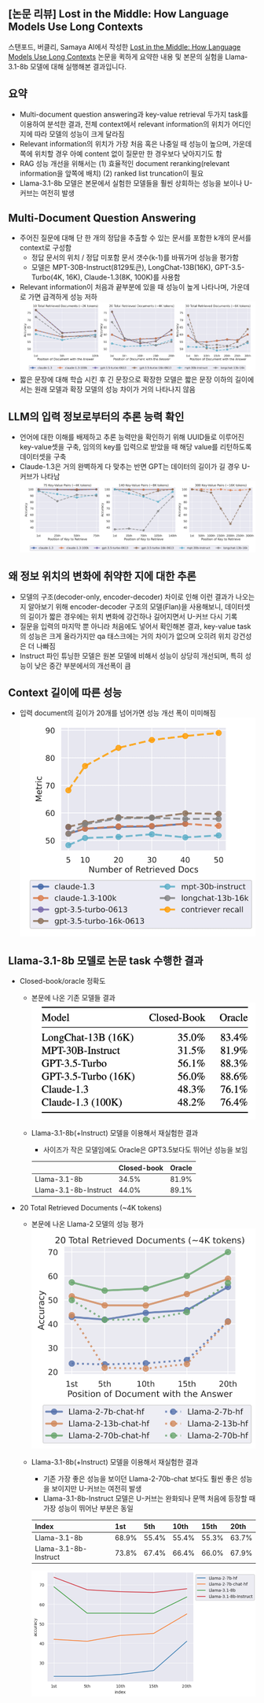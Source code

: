 ## [논문 리뷰] Lost in the Middle: How Language Models Use Long Contexts

스탠포드, 버클리, Samaya AI에서 작성한 [Lost in the Middle: How Language Models Use Long Contexts](https://arxiv.org/pdf/2307.03172) 논문을 퀵하게 요약한 내용 및 본문의 실험을 Llama-3.1-8b 모델에 대해 실행해본 결과입니다.

## 요약

- Multi-document question answering과 key-value retrieval 두가지 task를 이용하여 분석한 결과, 전체 context에서 relevant information의 위치가 어디인 지에 따라 모델의 성능이 크게 달라짐
- Relevant information의 위치가 가장 처음 혹은 나중일 때 성능이 높으며, 가운데 쪽에 위치할 경우 아예 content 없이 질문만 한 경우보다 낮아지기도 함
- RAG 성능 개선을 위해서는 (1) 효율적인 document reranking(relevant information을 앞쪽에 배치) (2) ranked list truncation이 필요
- Llama-3.1-8b 모델은 본문에서 실험한 모델들을 훨씬 상회하는 성능을 보이나 U-커브는 여전히 발생

## Multi-Document Question Answering

* 주어진 질문에 대해 단 한 개의 정답을 추출할 수 있는 문서를 포함한 k개의 문서를 context로 구성함
  * 정답 문서의 위치 / 정답 미포함 문서 갯수(k-1)를 바꿔가며 성능을 평가함
  * 모델은 MPT-30B-Instruct(8129토큰), LongChat-13B(16K), GPT-3.5-Turbo(4K, 16K), Claude-1.3(8K, 100K)를 사용함
* Relevant information이 처음과 끝부분에 있을 때 성능이 높게 나타나며, 가운데로 가면 급격하게 성능 저하<br>
  ![image1](https://github.com/lih0905/coffee-augmented-rag/blob/main/images/240728/image1.png)
* 짧은 문장에 대해 학습 시킨 후 긴 문장으로 확장한 모델은 짧은 문장 이하의 길이에서는 원래 모델과 확장 모델의 성능 차이가 거의 나타나지 않음

## LLM의 입력 정보로부터의 추론 능력 확인

* 언어에 대한 이해를 배제하고 추론 능력만을 확인하기 위해 UUID들로 이루어진 key-value셋을 구축, 임의의 key를 입력으로 받았을 때 해당 value를 리턴하도록 데이터셋을 구축
* Claude-1.3은 거의 완벽하게 다 맞추는 반면 GPT는 데이터의 길이가 길 경우 U-커브가 나타남<br>
  ![image2](https://github.com/lih0905/coffee-augmented-rag/blob/main/images/240728/image2.png)

## 왜 정보 위치의 변화에 취약한 지에 대한 추론

* 모델의 구조(decoder-only, encoder-decoder) 차이로 인해 이런 결과가 나오는지 알아보기 위해 encoder-decoder 구조의 모델(Flan)을 사용해보니, 데이터셋의 길이가 짧은 경우에는 위치 변화에 강건하나 길어지면서 U-커브 다시 기록
* 질문을 입력의 마지막 뿐 아니라 처음에도 넣어서 확인해본 결과, key-value task의 성능은 크게 올라가지만 qa 태스크에는 거의 차이가 없으며 오히려 위치 강건성은 더 나빠짐
* Instruct 파인 튜닝한 모델은 원본 모델에 비해서 성능이 상당히 개선되며, 특히 성능이 낮은 중간 부분에서의 개선폭이 큼

## Context 길이에 따른 성능

* 입력 document의 길이가 20개를 넘어가면 성능 개선 폭이 미미해짐<br>
  ![image3](https://github.com/lih0905/coffee-augmented-rag/blob/main/images/240728/image3.png)

## Llama-3.1-8b 모델로 논문 task 수행한 결과

* Closed-book/oracle 정확도

  * 본문에 나온 기존 모델들 결과<br>
    ![image5](https://github.com/lih0905/coffee-augmented-rag/blob/main/images/240728/image5.png)

  * Llama-3.1-8b(+Instruct) 모델을 이용해서 재실험한 결과

    * 사이즈가 작은 모델임에도 Oracle은 GPT3.5보다도 뛰어난 성능을 보임

    |                       | Closed-book | Oracle |
    | --------------------- | ----------- | ------ |
    | Llama-3.1-8b          | 34.5%       | 81.9%  |
    | Llama-3.1-8b-Instruct | 44.0%       | 89.1%  |

* 20 Total Retrieved Documents (~4K tokens)

  * 본문에 나온 Llama-2 모델의 성능 평가<br>
    ![image4](https://github.com/lih0905/coffee-augmented-rag/blob/main/images/240728/image4.png)

  * Llama-3.1-8b(+Instruct) 모델을 이용해서 재실험한 결과

    * 기존 가장 좋은 성능을 보이던 Llama-2-70b-chat 보다도 훨씬 좋은 성능을 보이지만 U-커브는 여전히 발생
    * Llama-3.1-8b-Instruct 모델은 U-커브는 완화되나 문맥 처음에 등장할 때 가장 성능이 뛰어난 부분은 동일

    | Index                 | 1st   | 5th   | 10th  | 15th  | 20th  |
    | --------------------- | ----- | ----- | ----- | ----- | ----- |
    | Llama-3.1-8b          | 68.9% | 55.4% | 55.4% | 55.3% | 63.7% |
    | Llama-3.1-8b-Instruct | 73.8% | 67.4% | 66.4% | 66.0% | 67.9% |

    !['image6'](https://github.com/lih0905/coffee-augmented-rag/blob/main/images/240728/image6.png)